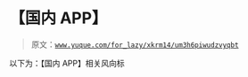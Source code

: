 # 【国内 APP】

> 原文：[`www.yuque.com/for_lazy/xkrm14/um3h6piwudzvyqbt`](https://www.yuque.com/for_lazy/xkrm14/um3h6piwudzvyqbt)

以下为：【国内 APP】相关风向标

